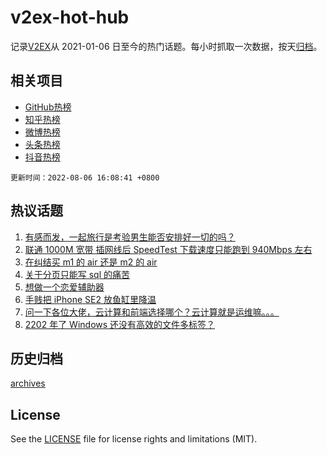 # v2ex-hot-hub

 记录[V2EX](https://www.v2ex.com/)从 2021-01-06 日至今的热门话题。每小时抓取一次数据，按天[归档](archives)。
 
 ## 相关项目

- [GitHub热榜](https://github.com/snaildev/github-hot-hub)
- [知乎热榜](https://github.com/snaildev/zhihu-hot-hub)
- [微博热榜](https://github.com/snaildev/weibo-hot-hub)
- [头条热榜](https://github.com/snaildev/toutiao-hot-hub)
- [抖音热榜](https://github.com/snaildev/douyin-hot-hub)


 `更新时间：2022-08-06 16:08:41 +0800`

## 热议话题

1. [有感而发，一起旅行是考验男生能否安排好一切的吗？](https://www.v2ex.com/t/870943)
1. [联通 1000M 宽带 插网线后 SpeedTest 下载速度只能跑到 940Mbps 左右](https://www.v2ex.com/t/870915)
1. [在纠结买 m1 的 air 还是 m2 的 air](https://www.v2ex.com/t/870963)
1. [关于分页只能写 sql 的痛苦](https://www.v2ex.com/t/871007)
1. [想做一个恋爱辅助器](https://www.v2ex.com/t/870999)
1. [手贱把 iPhone SE2 放鱼缸里降温](https://www.v2ex.com/t/870931)
1. [问一下各位大佬，云计算和前端选择哪个？云计算就是运维嘛。。。](https://www.v2ex.com/t/871043)
1. [2202 年了 Windows 还没有高效的文件多标签？](https://www.v2ex.com/t/871045)

## 历史归档

[archives](archives)

## License

See the [LICENSE](LICENSE) file for license rights and limitations (MIT).
